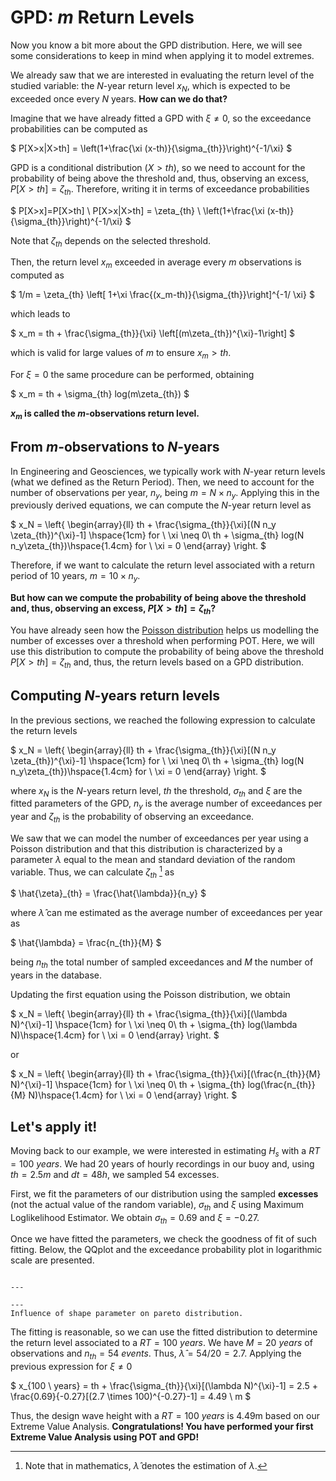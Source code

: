 
# GPD: *m* Return Levels

Now you know a bit more about the GPD distribution. Here, we will see some considerations to keep in mind when applying it to model extremes.

We already saw that we are interested in evaluating the return level of the studied variable: the $N$-year return level $x_N$, which is expected to be exceeded once every $N$ years. **How can we do that?**

Imagine that we have already fitted a GPD with $\xi \neq 0$, so the exceedance probabilities can be computed as

$
P[X>x|X>th] = \left(1+\frac{\xi (x-th)}{\sigma_{th}}\right)^{-1/\xi}
$

GPD is a conditional distribution ($X>th$), so we need to account for the probability of being above the threshold and, thus, observing an excess, $P[X>th] = \zeta_{th}$. Therefore, writing it in terms of exceedance probabilities

$
P[X>x]=P[X>th] \ P[X>x|X>th] = \zeta_{th} \ \left(1+\frac{\xi (x-th)}{\sigma_{th}}\right)^{-1/\xi}
$

Note that $\zeta_{th}$ depends on the selected threshold. 

Then, the return level $x_m$ exceeded in average every $m$ observations is computed as

$
1/m = \zeta_{th} \left[ 1+\xi \frac{(x_m-th)}{\sigma_{th}}\right]^{-1/ \xi}
$

which leads to

$
x_m = th + \frac{\sigma_{th}}{\xi} \left[(m\zeta_{th})^{\xi}-1\right]
$

which is valid for large values of $m$ to ensure $x_m > th$.

For $\xi = 0$ the same procedure can be performed, obtaining

$
x_m = th + \sigma_{th} log(m\zeta_{th})
$

**$x_m$ is called the $m$-observations return level.**
## From $m$-observations to $N$-years

In Engineering and Geosciences, we typically work with $N$-year return levels (what we defined as the Return Period). Then, we need to account for the number of observations per year, $n_y$, being $m=N \times n_y$. Applying this in the previously derived equations, we can compute the $N$-year return level as

$
x_N = \left\{
    \begin{array}{ll}
        th + \frac{\sigma_{th}}{\xi}[(N n_y \zeta_{th})^{\xi}-1] \hspace{1cm} for \ \xi \neq 0\\
       th + \sigma_{th} log(N n_y\zeta_{th})\hspace{1.4cm} for \ \xi = 0
    \end{array}
\right.
$

Therefore, if we want to calculate the return level associated with a return period of 10 years, $m=10 \times n_y$.

**But how can we compute the probability of being above the threshold and, thus, observing an excess, $P[X>th] = \zeta_{th}$?**

You have already seen how the [Poisson distribution](Poisson) helps us modelling the number of excesses over a threshold when performing POT. Here, we will use this distribution to compute the probability of being above the threshold $P[X>th] = \zeta_{th}$ and, thus, the return levels based on a GPD distribution.

## Computing $N$-years return levels

In the previous sections, we reached the following expression to calculate the return levels 

$
x_N = \left\{
    \begin{array}{ll}
        th + \frac{\sigma_{th}}{\xi}[(N n_y \zeta_{th})^{\xi}-1] \hspace{1cm} for \ \xi \neq 0\\
       th + \sigma_{th} log(N n_y\zeta_{th})\hspace{1.4cm} for \ \xi = 0
    \end{array}
\right.
$

where $x_N$ is the $N$-years return level, $th$ the threshold, $\sigma_{th}$ and $\xi$ are the fitted parameters of the GPD, $n_y$ is the average number of exceedances per year and $\zeta_{th}$ is the probability of observing an exceedance.

We saw that we can model the number of exceedances per year using a Poisson distribution and that this distribution is characterized by a parameter $\lambda$ equal to the mean and standard deviation of the random variable. Thus, we can calculate $\zeta_{th}$ [^hat] as

$
\hat{\zeta}_{th} = \frac{\hat{\lambda}}{n_y} 
$

where $\hat{\lambda}$ can me estimated as the average number of exceedances per year as

$
\hat{\lambda} = \frac{n_{th}}{M} 
$

being $n_{th}$ the total number of sampled exceedances and $M$ the number of years in the database.

Updating the first equation using the Poisson distribution, we obtain

$
x_N = \left\{
    \begin{array}{ll}
        th + \frac{\sigma_{th}}{\xi}[(\lambda N)^{\xi}-1] \hspace{1cm} for \ \xi \neq 0\\
       th + \sigma_{th} log(\lambda N)\hspace{1.4cm} for \ \xi = 0
    \end{array}
\right.
$

or 

$
x_N = \left\{
    \begin{array}{ll}
        th + \frac{\sigma_{th}}{\xi}[(\frac{n_{th}}{M} N)^{\xi}-1] \hspace{1cm} for \ \xi \neq 0\\
       th + \sigma_{th} log(\frac{n_{th}}{M} N)\hspace{1.4cm} for \ \xi = 0
    \end{array}
\right.
$
## Let's apply it!

Moving back to our example, we were interested in estimating $H_s$ with a $RT = 100\ years$. We had 20 years of hourly recordings in our buoy and, using $th = 2.5m$ and $dt = 48h$, we sampled 54 excesses.

First, we fit the parameters of our distribution using the sampled **excesses** (not the actual value of the random variable), $\sigma_{th}$ and $\xi$ using Maximum Loglikelihood Estimator. We obtain $\sigma_{th}=0.69$ and $\xi=-0.27$.

Once we have fitted the parameters, we check the goodness of fit of such fitting. Below, the QQplot and the exceedance probability plot in logarithmic scale are presented.


```{figure} ../figures/EVA/GOF_GPD.png

---

---
Influence of shape parameter on pareto distribution.
```

The fitting is reasonable, so we can use the fitted distribution to determine the return level associated to a $RT = 100 \ years$. We have $M=20 \ years$ of observations and $n_{th} = 54 \ events$. Thus, $\hat{\lambda} = 54/20 = 2.7$. Applying the previous expression for $\xi \neq 0$

$
x_{100 \ years} = th + \frac{\sigma_{th}}{\xi}[(\lambda N)^{\xi}-1] = 2.5 + \frac{0.69}{-0.27}[(2.7 \times 100)^{-0.27}-1] = 4.49 \ m
$

Thus, the design wave height with a $RT=100 \ years$ is 4.49m based on our Extreme Value Analysis. **Congratulations! You have performed your first Extreme Value Analysis using POT and GPD!**

[^hat]: Note that in mathematics, $\hat{\lambda}$ denotes the estimation of $\lambda$.
